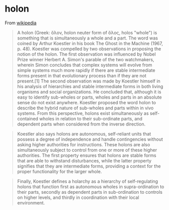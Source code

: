 # holon

From [wikipedia](http://en.wikipedia.org/wiki/Holon_%28philosophy%29)

> A holon (Greek: ὅλον, holon neuter form of ὅλος, holos "whole") is something that is simultaneously a whole and a part. The word was coined by Arthur Koestler in his book The Ghost in the Machine (1967, p. 48). Koestler was compelled by two observations in proposing the notion of the holon. The first observation was influenced by Nobel Prize winner Herbert A. Simon's parable of the two watchmakers, wherein Simon concludes that complex systems will evolve from simple systems much more rapidly if there are stable intermediate forms present in that evolutionary process than if they are not present.[1] The second observation was made by Koestler himself in his analysis of hierarchies and stable intermediate forms in both living organisms and social organizations. He concluded that, although it is easy to identify sub-wholes or parts, wholes and parts in an absolute sense do not exist anywhere. Koestler proposed the word holon to describe the hybrid nature of sub-wholes and parts within in vivo systems. From this perspective, holons exist simultaneously as self-contained wholes in relation to their sub-ordinate parts, and dependent parts when considered from the inverse direction.

> Koestler also says holons are autonomous, self-reliant units that possess a degree of independence and handle contingencies without asking higher authorities for instructions. These holons are also simultaneously subject to control from one or more of these higher authorities. The first property ensures that holons are stable forms that are able to withstand disturbances, while the latter property signifies that they are intermediate forms, providing a context for the proper functionality for the larger whole.

> Finally, Koestler defines a holarchy as a hierarchy of self-regulating holons that function first as autonomous wholes in supra-ordination to their parts, secondly as dependent parts in sub-ordination to controls on higher levels, and thirdly in coordination with their local environment.
